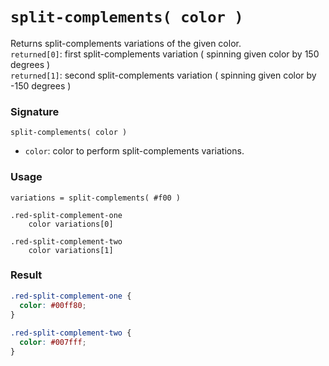 # `split-complements( color )`

Returns split-complements variations of the given color.  
`returned[0]`: first split-complements variation ( spinning given color by 150 degrees )  
`returned[1]`: second split-complements variation ( spinning given color by -150 degrees )

### Signature

`split-complements( color )`

* `color`: color to perform split-complements variations.

### Usage

```stylus
variations = split-complements( #f00 )

.red-split-complement-one
    color variations[0]
    
.red-split-complement-two
    color variations[1]
```

### Result

```css
.red-split-complement-one {
  color: #00ff80;
}
    
.red-split-complement-two {
  color: #007fff;
}
```
